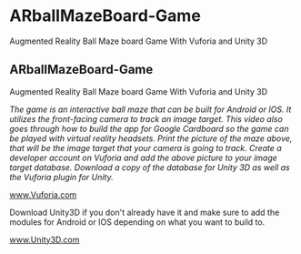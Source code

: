# ARballMazeBoard-Game
Augmented Reality Ball Maze board Game With Vuforia and Unity 3D

## ARballMazeBoard-Game
Augmented Reality Ball Maze board Game With Vuforia and Unity 3D

_The game is an interactive ball maze that can be built for Android or IOS. It utilizes the front-facing camera to track an image target. This video also goes through how to build the app for Google Cardboard so the game can be played with virtual reality headsets.
Print the picture of the maze above, that will be the image target that your camera is going to track.
Create a developer account on Vuforia and add the above picture to your image target database. Download a copy of the database for Unity 3D as well as the Vuforia plugin for Unity._

www.Vuforia.com

Download Unity3D if you don't already have it and make sure to add the modules for Android or IOS depending on what you want to build to.

www.Unity3D.com 

